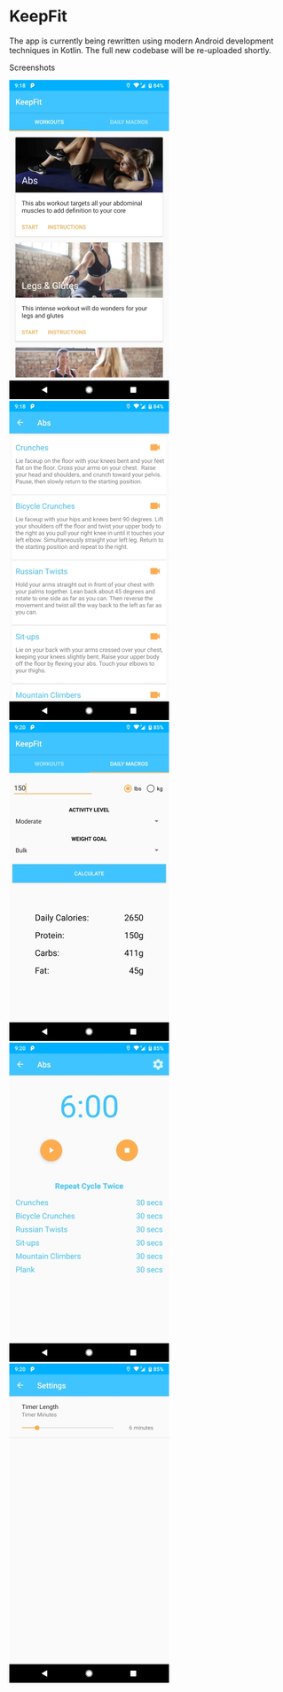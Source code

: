 # KeepFit

The app is currently being rewritten using modern Android development techniques in Kotlin. The full new codebase will be re-uploaded shortly.

Screenshots

![](keepfit_home.jpg)
<br>
![](keepfit_exercises.jpg)
<br>
![](keepfit_macros_calc.jpg)
<br>
![](keepfit_timer.jpg)
<br>
![](keepfit_timer_settings.jpg)

